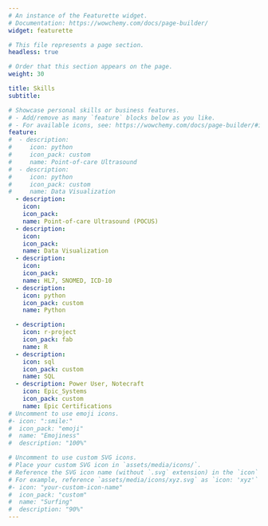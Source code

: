 ```yaml
---
# An instance of the Featurette widget.
# Documentation: https://wowchemy.com/docs/page-builder/
widget: featurette

# This file represents a page section.
headless: true

# Order that this section appears on the page.
weight: 30

title: Skills
subtitle:

# Showcase personal skills or business features.
# - Add/remove as many `feature` blocks below as you like.
# - For available icons, see: https://wowchemy.com/docs/page-builder/#icons
feature:
#  - description:
#     icon: python
#     icon_pack: custom
#     name: Point-of-care Ultrasound
#  - description:
#     icon: python
#     icon_pack: custom
#     name: Data Visualization
  - description:
    icon:
    icon_pack:
    name: Point-of-care Ultrasound (POCUS)
  - description:
    icon:
    icon_pack:
    name: Data Visualization
  - description:
    icon:
    icon_pack:
    name: HL7, SNOMED, ICD-10
  - description:
    icon: python
    icon_pack: custom
    name: Python

  - description: 
    icon: r-project
    icon_pack: fab
    name: R
  - description:
    icon: sql
    icon_pack: custom
    name: SQL
  - description: Power User, Notecraft
    icon: Epic_Systems
    icon_pack: custom
    name: Epic Certifications
# Uncomment to use emoji icons.
#- icon: ":smile:"
#  icon_pack: "emoji"
#  name: "Emojiness"
#  description: "100%"

# Uncomment to use custom SVG icons.
# Place your custom SVG icon in `assets/media/icons/`.
# Reference the SVG icon name (without `.svg` extension) in the `icon` field.
# For example, reference `assets/media/icons/xyz.svg` as `icon: 'xyz'`
#- icon: "your-custom-icon-name"
#  icon_pack: "custom"
#  name: "Surfing"
#  description: "90%"
---
```

